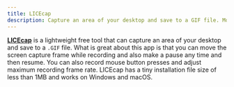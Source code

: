 ```yaml
---
title: LICEcap
description: Capture an area of your desktop and save to a GIF file. Move the screen capture frame, make pauses while recording, adjust maximum frame rate.
---
```


[**LICEcap**](https://www.cockos.com/licecap/) is a lightweight free tool that can capture an area of your desktop and save to a `.GIF` file. What is great about this app is that you can move the screen capture frame while recording and also make a pause any time and then resume. You can also record mouse button presses and adjust maximum recording frame rate. LICEcap has a tiny installation file size of less than 1MB and works on Windows and macOS.
